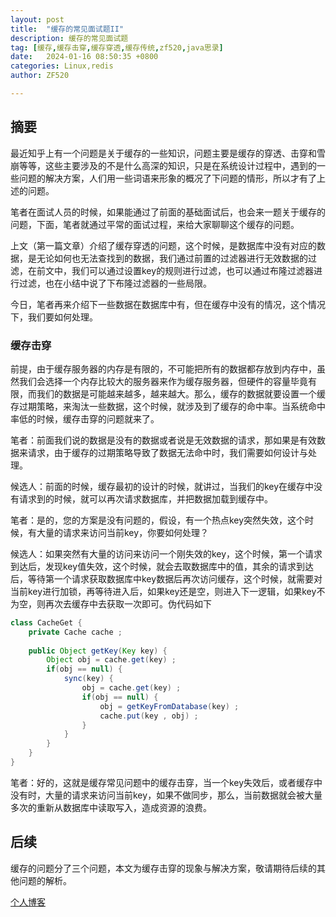 ```yaml
---
layout: post
title:  "缓存的常见面试题II"
description: 缓存的常见面试题
tag: [缓存,缓存击穿,缓存穿透,缓存传统,zf520,java思录]
date:   2024-01-16 08:50:35 +0800
categories: Linux,redis
author: ZF520

---
```


## 摘要

最近知乎上有一个问题是关于缓存的一些知识，问题主要是缓存的穿透、击穿和雪崩等等，这些主要涉及的不是什么高深的知识，只是在系统设计过程中，遇到的一些问题的解决方案，人们用一些词语来形象的概况了下问题的情形，所以才有了上述的问题。

笔者在面试人员的时候，如果能通过了前面的基础面试后，也会来一题关于缓存的问题，下面，笔者就通过平常的面试过程，来给大家聊聊这个缓存的问题。

上文（第一篇文章）介绍了缓存穿透的问题，这个时候，是数据库中没有对应的数据，是无论如何也无法查找到的数据，我们通过前置的过滤器进行无效数据的过滤，在前文中，我们可以通过设置key的规则进行过滤，也可以通过布隆过滤器进行过滤，也在小结中说了下布隆过滤器的一些局限。

今日，笔者再来介绍下一些数据在数据库中有，但在缓存中没有的情况，这个情况下，我们要如何处理。

### 缓存击穿

前提，由于缓存服务器的内存是有限的，不可能把所有的数据都存放到内存中，虽然我们会选择一个内存比较大的服务器来作为缓存服务器，但硬件的容量毕竟有限，而我们的数据是可能越来越多，越来越大。那么，缓存的数据就要设置一个缓存过期策略，来淘汰一些数据，这个时候，就涉及到了缓存的命中率。当系统命中率低的时候，缓存击穿的问题就来了。

笔者：前面我们说的数据是没有的数据或者说是无效数据的请求，那如果是有效数据来请求，由于缓存的过期策略导致了数据无法命中时，我们需要如何设计与处理。

候选人：前面的时候，缓存最初的设计的时候，就讲过，当我们的key在缓存中没有请求到的时候，就可以再次请求数据库，并把数据加载到缓存中。

笔者：是的，您的方案是没有问题的，假设，有一个热点key突然失效，这个时候，有大量的请求来访问当前key，你要如何处理？

候选人：如果突然有大量的访问来访问一个刚失效的key，这个时候，第一个请求到达后，发现key值失效，这个时候，就会去取数据库中的值，其余的请求到达后，等待第一个请求获取数据库中key数据后再次访问缓存，这个时候，就需要对当前key进行加锁，再等待进入后，如果key还是空，则进入下一逻辑，如果key不为空，则再次去缓存中去获取一次即可。伪代码如下

```java
class CacheGet {
    private Cache cache ; 
    
    public Object getKey(Key key) {
        Object obj = cache.get(key) ; 
        if(obj == null) {
            sync(key) {
                obj = cache.get(key) ;
                if(obj == null) {
                    obj = getKeyFromDatabase(key) ; 
                    cache.put(key , obj) ;
                }
            }
        }
    }
}
```

笔者：好的，这就是缓存常见问题中的缓存击穿，当一个key失效后，或者缓存中没有时，大量的请求来访问当前key，如果不做同步，那么，当前数据就会被大量多次的重新从数据库中读取写入，造成资源的浪费。

## 后续

缓存的问题分了三个问题，本文为缓存击穿的现象与解决方案，敬请期待后续的其他问题的解析。



[个人博客](http://b.zf520.net)

